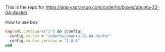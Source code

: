 This is the repo for https://app.vagrantup.com/coderhs/boxes/ubuntu-22-04-docker


How to use box

```rb
Vagrant.configure("2") do |config|
  config.vm.box = "coderhs/ubuntu-22-04-docker"
  config.vm.box_version = "1.0.0"
end
```

